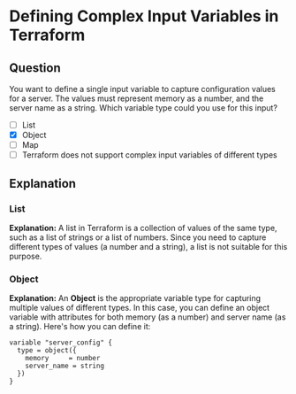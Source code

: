 # Defining Complex Input Variables in Terraform

## Question

You want to define a single input variable to capture configuration values for a server. The values must represent memory as a number, and the server name as a string. Which variable type could you use for this input?

- [ ] List
- [x] Object
- [ ] Map
- [ ] Terraform does not support complex input variables of different types

## Explanation

### List

**Explanation:** A list in Terraform is a collection of values of the same type, such as a list of strings or a list of numbers. Since you need to capture different types of values (a number and a string), a list is not suitable for this purpose.

### Object

**Explanation:** An **Object** is the appropriate variable type for capturing multiple values of different types. In this case, you can define an object variable with attributes for both memory (as a number) and server name (as a string). Here's how you can define it:

```hcl
variable "server_config" {
  type = object({
    memory     = number
    server_name = string
  })
}
